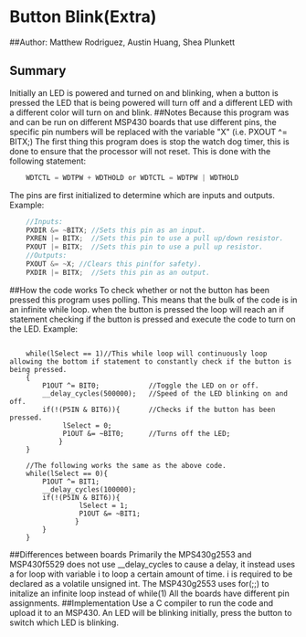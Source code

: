 # Button Blink(Extra)
##Author: Matthew Rodriguez, Austin Huang, Shea Plunkett
## Summary 
Initially an LED is powered and turned on and blinking, when a button is pressed the LED that is being powered will turn off and a different LED with a different
color will turn on and blink.
##Notes
Because this program was and can be run on different MSP430 boards that use different pins, the specific pin numbers will be replaced with the variable "X" (i.e. PXOUT ^= BITX;)
The first thing this program does is stop the watch dog timer, this is done to ensure that the processor will not reset. This is done with the following statement:
```c
	WDTCTL = WDTPW + WDTHOLD or WDTCTL = WDTPW | WDTHOLD
```
The pins are first initialized to determine which are inputs and outputs. 
Example:
```c
	//Inputs:
	PXDIR &= ~BITX; //Sets this pin as an input.
    PXREN |= BITX;  //Sets this pin to use a pull up/down resistor.
    PXOUT |= BITX;  //Sets this pin to use a pull up resistor.
	//Outputs:
	PXOUT &= ~X; //Clears this pin(for safety).
    PXDIR |= BITX;  //Sets this pin as an output.
```
##How the code works
To check whether or not the button has been pressed this program uses polling. This means that the bulk of the code is in an infinite while loop.
when the button is pressed the loop will reach an if statement checking if the button is pressed and execute the code to turn on the LED.
Example:
```can while(1){

    while(lSelect == 1)//This while loop will continuously loop allowing the bottom if statement to constantly check if the button is being pressed.
    {
        P1OUT ^= BIT0;            //Toggle the LED on or off.
        __delay_cycles(500000);   //Speed of the LED blinking on and off.
        if(!(P5IN & BIT6)){		  //Checks if the button has been pressed.
             lSelect = 0;	  
             P1OUT &= ~BIT0;      //Turns off the LED;
            }
    }

	//The following works the same as the above code.
    while(lSelect == 0){
        P1OUT ^= BIT1;            
        __delay_cycles(100000);             
        if(!(P5IN & BIT6)){
                 lSelect = 1;
                 P1OUT &= ~BIT1;
                }
        }
    }
```

##Differences between boards
Primarily the MPS430g2553 and MSP430f5529 does not use __delay_cycles to cause a delay, it instead uses a for loop with variable i to loop a certain amount of time.
i is required to be declared as a volatile unsigned int. 
The MSP430g2553 uses for(;;) to initalize an infinite loop instead of while(1)
All the boards have different pin assignments.
##Implementation
Use a C compiler to run the code and upload it to an MSP430. An LED will be blinking initially, press the button to switch which LED is blinking.